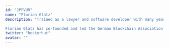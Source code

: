 ```yaml
---
id: "JPFVUR"
name: "Florian Glatz"
description: "Trained as a lawyer and software developer with many years of experience working full-time in the blockchain space, Florian is aware of the key issues at the intersection of crypto assets and regulation.

Florian Glatz has co-founded and led the German Blockchain Association (Bundesblock) as President for its first four years. He advises political decision-makers at the German and European level on blockchain regulation."
twitter: "heckerhut"
avatar: ""
---
```


